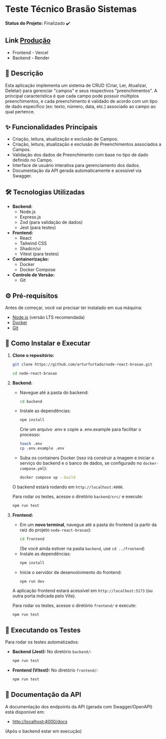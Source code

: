 # Teste Técnico Brasão Sistemas

**Status do Projeto:** Finalizado ✔️
## Link [Produção](https://node-react-brasao-v37a.vercel.app/)
* Frontend - Vercel
* Backend - Render

## 📝 Descrição

Esta aplicação implementa um sistema de CRUD (Criar, Ler, Atualizar, Deletar) para gerenciar "campos" e seus respectivos "preenchimentos". A principal característica é que cada campo pode possuir múltiplos preenchimentos, e cada preenchimento é validado de acordo com um tipo de dado específico (ex: texto, número, data, etc.) associado ao campo ao qual pertence.

## ✨ Funcionalidades Principais

* Criação, leitura, atualização e exclusão de Campos.
* Criação, leitura, atualização e exclusão de Preenchimentos associados a Campos.
* Validação dos dados de Preenchimento com base no tipo de dado definido no Campo.
* Interface de usuário interativa para gerenciamento dos dados.
* Documentação da API gerada automaticamente e acessível via Swagger.

## 🛠️ Tecnologias Utilizadas

* **Backend:**
    * Node.js
    * Express.js
    * Zod (para validação de dados)
    * Jest (para testes)
* **Frontend:**
    * React
    * Tailwind CSS
    * Shadcn/ui
    * Vitest (para testes)
* **Containerização:**
    * Docker
    * Docker Compose
* **Controle de Versão:**
    * Git

## ⚙️ Pré-requisitos

Antes de começar, você vai precisar ter instalado em sua máquina:

* [Node.js](https://nodejs.org/en/) (versão LTS recomendada)
* [Docker](https://www.docker.com/get-started)
* [Git](https://git-scm.com/)

## 🚀 Como Instalar e Executar

1.  **Clone o repositório:**
    ```bash
    git clone https://github.com/arturfurtado/node-react-brasao.git

    cd node-react-brasao
    ```

2.  **Backend:**
    * Navegue até a pasta do backend:
        ```bash
        cd backend
        ```
    * Instale as dependências:
        ```bash
        npm install
        ```
        Crie um arquivo .env e copie a .env.example para facilitar o processo:
        ```bash
        touch .env
        cp .env.example .env
        ```
    * Suba os containers Docker (isso irá construir a imagem e iniciar o serviço do backend e o banco de dados, se configurado no `docker-compose.yml`):
        ```bash
        docker compose up --build
        ```
    O backend estará rodando em `http://localhost:4000`.

    Para rodar os testes, acesse o diretório `backend/src/` e execute:
    ```bash
    npm run test


3.  **Frontend:**
    * Em um **novo terminal**, navegue até a pasta do frontend (a partir da raiz do projeto `node-react-brasao`):
        ```bash
        cd frontend 
        ```
        (Se você ainda estiver na pasta `backend`, use `cd ../frontend`)
    * Instale as dependências:
        ```bash
        npm install
        ```
    * Inicie o servidor de desenvolvimento do frontend:
        ```bash
        npm run dev
        ```
    A aplicação frontend estará acessível em `http://localhost:5173` (ou outra porta indicada pelo Vite).

    Para rodar os testes, acesse o diretório `frontend/` e execute:
    ```bash
    npm run test


## 🧪 Executando os Testes

Para rodar os testes automatizados:

* **Backend (Jest):**
    No diretório `backend/`:
    ```bash
    npm run test
    ```

* **Frontend (Vitest):**
    No diretório `frontend/`:
    ```bash
    npm run test
    ```

## 📄 Documentação da API

A documentação dos endpoints da API (gerada com Swagger/OpenAPI) está disponível em:

* [http://localhost:4000/docs](http://localhost:4000/docs)

(Após o backend estar em execução)